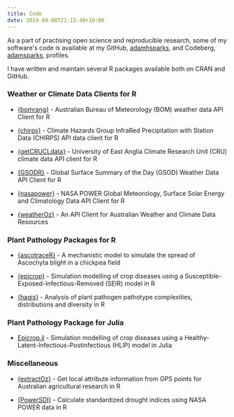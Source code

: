 ```yaml
---
title: Code
date: 2019-08-08T21:15:49+10:00
---
```


As a part of practising open science and reproducible research, some of my software's code is available at my GitHub, [adamhsparks](https://www.github.com/adamhsparks/), and Codeberg, [adamsparks](https://www.codeberg.org/adamhsparks/), profiles.

I have written and maintain several R packages available both on CRAN and GitHub.

### Weather or Climate Data Clients for R

* [{bomrang}](https://docs.ropensci.org/bomrang/) - Australian Bureau of Meteorology (BOM) weather data API Client for R

* [{chirps}](https://docs.ropensci.org/chirps/) - Climate Hazards Group InfraRed Precipitation with Station Data (CHIRPS) API data client for R

* [{getCRUCLdata}](https://docs.ropensci.org/getCRUCLdata/) - University of East Anglia Climate Research Unit (CRU) climate data API client for R

* [{GSODR}](https://docs.ropensci.org/GSODR/) - Global Surface Summary of the Day (GSOD) Weather Data API Client for R

* [{nasapower}](https://docs.ropensci.org/nasapower/) - NASA POWER Global Meteorology, Surface Solar Energy and Climatology Data API Client for R

* [{weatherOz}](https://dpird-fsi.github.io/weatherOz/) - An API Client for Australian Weather and Climate Data Resources

### Plant Pathology Packages for R

* [{ascotraceR}](https://ihsankhaliq.github.io/ascotraceR/) - A mechanistic model to simulate the spread of Ascochyta blight in a chickpea field

* [{epicrop}](https://codeberg.org/adamhsparks/epicrop/) - Simulation modelling of crop diseases using a Susceptible-Exposed-Infectious-Removed (SEIR) model in R

* [{hagis}](https://openplantpathology.github.io/hagis/) - Analysis of plant pathogen pathotype complexities, distributions and diversity in R

### Plant Pathology Package for Julia

* [Epicrop.jl](https://codeberg.org/adamhsparks/Epicrop.jl/) - Simulation modelling of crop diseases using a Healthy-Latent-Infectious-Postinfectious (HLIP) model in Julia

### Miscellaneous

* [{extractOz}](https://dpird-fsi.github.io/extractOz/) - Get local attribute information from GPS points for Australian agricultural research in R

* [{PowerSDI}](https://github.com/gabrielblain/PowerSDI/) - Calculate standardized drought indices using NASA POWER data in R
